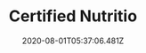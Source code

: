 ---
type: certification
date: 2020-08-01T05:37:06.481Z
badge: /assets/issa.webp
source: International Sports Sciences Association
title: Certified Nutritio
---